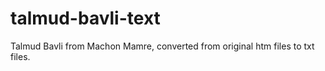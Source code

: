 # talmud-bavli-text

Talmud Bavli from Machon Mamre, converted from original htm files to txt files.
